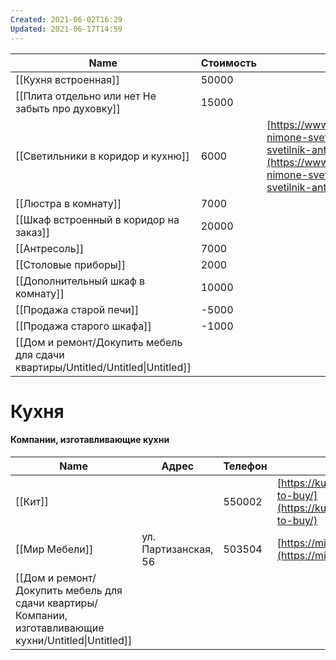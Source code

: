 ```yaml
---
Created: 2021-06-02T16:29
Updated: 2021-06-17T14:59
---
```

|Name|Стоимость|Ссылка|
|---|---|---|
|[[Кухня встроенная]]|50000||
|[[Плита отдельно или нет Не забыть про духовку]]|15000||
|[[Светильники в коридор и кухню]]|6000|[https://www.ikea.com/ru/ru/p/nymane-nimone-svetodiodnyy-potolochnyy-svetilnik-antracit-10415099/](https://www.ikea.com/ru/ru/p/nymane-nimone-svetodiodnyy-potolochnyy-svetilnik-antracit-10415099/)|
|[[Люстра в комнату]]|7000||
|[[Шкаф встроенный в коридор на заказ]]|20000||
|[[Антресоль]]|7000||
|[[Столовые приборы]]|2000||
|[[Дополнительный шкаф в комнату]]|10000||
|[[Продажа старой печи]]|-5000||
|[[Продажа старого шкафа]]|-1000||
|[[Дом и ремонт/Докупить мебель для сдачи квартиры/Untitled/Untitled\|Untitled]]|||

  
  

# Кухня

#### Компании, изготавливающие кухни

|Name|Адрес|Телефон|Сайт|
|---|---|---|---|
|[[Кит]]||550002|[https://kuhnikit.ru/where-to-buy/](https://kuhnikit.ru/where-to-buy/)|
|[[Мир Мебели]]|ул. Партизанская, 56|503504|[https://mirmebely.ru/](https://mirmebely.ru/)|
|[[Дом и ремонт/Докупить мебель для сдачи квартиры/Компании, изготавливающие кухни/Untitled\|Untitled]]||||